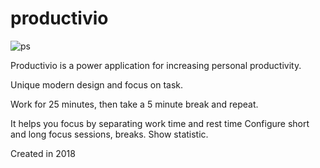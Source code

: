 # productivio 

![ps](https://github.com/fonbrot/productivio/assets/38263799/15560a03-fc6f-4f82-9393-65ff3ef5aefe)

Productivio is a power application for increasing personal productivity. 

Unique modern design and focus on task. 

Work for 25 minutes, then take a 5 minute break and repeat. 

It helps you focus by separating work time and rest time Configure short and long focus sessions, breaks. Show statistic.

Created in 2018
